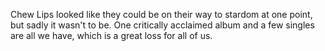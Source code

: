 Chew Lips looked like they could be on their way to stardom at one point, but sadly it wasn't to be. One critically acclaimed album and a few singles are all we have, which is a great loss for all of us.
